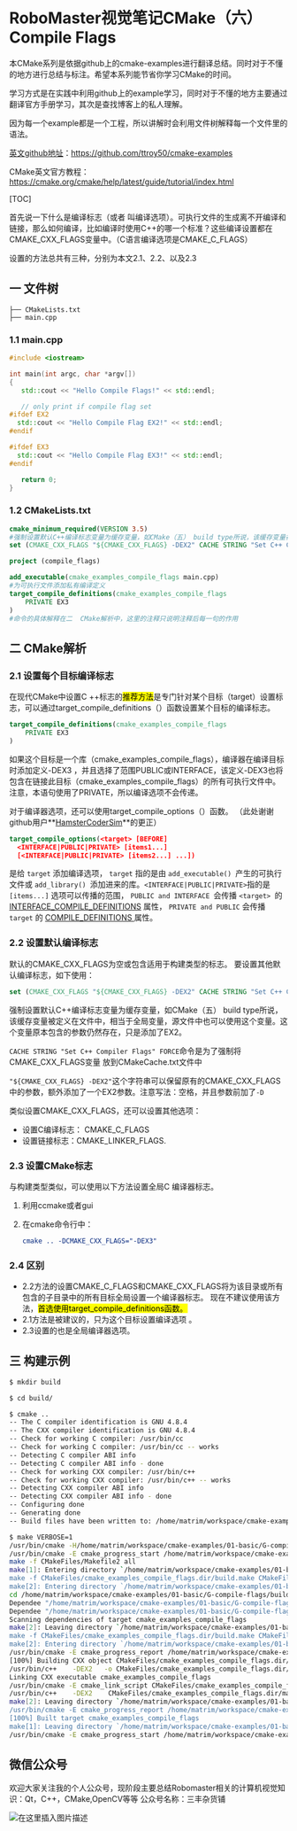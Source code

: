 # RoboMaster视觉笔记CMake（六） Compile Flags



本CMake系列是依据github上的cmake-examples进行翻译总结。同时对于不懂的地方进行总结与标注。希望本系列能节省你学习CMake的时间。

学习方式是在实践中利用github上的example学习，同时对于不懂的地方主要通过翻译官方手册学习，其次是查找博客上的私人理解。

因为每一个example都是一个工程，所以讲解时会利用文件树解释每一个文件里的语法。

[英文github地址](https://github.com/ttroy50/cmake-examples)：https://github.com/ttroy50/cmake-examples

CMake英文官方教程： https://cmake.org/cmake/help/latest/guide/tutorial/index.html 

[TOC]

首先说一下什么是编译标志（或者 叫编译选项）。可执行文件的生成离不开编译和链接，那么如何编译，比如编译时使用C++的哪一个标准？这些编译设置都在CMAKE_CXX_FLAGS变量中。（C语言编译选项是CMAKE_C_FLAGS）

设置的方法总共有三种，分别为本文2.1、2.2、以及2.3

## 一  文件树

```tree
├── CMakeLists.txt
├── main.cpp
```

### 1.1  main.cpp

```c++
#include <iostream>

int main(int argc, char *argv[])
{
   std::cout << "Hello Compile Flags!" << std::endl;

   // only print if compile flag set
#ifdef EX2
  std::cout << "Hello Compile Flag EX2!" << std::endl;
#endif

#ifdef EX3
  std::cout << "Hello Compile Flag EX3!" << std::endl;
#endif

   return 0;
}

```

### 1.2  CMakeLists.txt

```cmake
cmake_minimum_required(VERSION 3.5)
#强制设置默认C++编译标志变量为缓存变量，如CMake（五） build type所说，该缓存变量被定义在文件中，相当于全局变量，源文件中也可以使用这个变量
set (CMAKE_CXX_FLAGS "${CMAKE_CXX_FLAGS} -DEX2" CACHE STRING "Set C++ Compiler Flags" FORCE)

project (compile_flags)

add_executable(cmake_examples_compile_flags main.cpp)
#为可执行文件添加私有编译定义
target_compile_definitions(cmake_examples_compile_flags 
    PRIVATE EX3
)
#命令的具体解释在二  CMake解析中，这里的注释只说明注释后每一句的作用
```

## 二  CMake解析

### 2.1  设置每个目标编译标志

在现代CMake中设置C ++标志的<mark>推荐方法</mark>是专门针对某个目标（target）设置标志，可以通过target_compile_definitions（）函数设置某个目标的编译标志。 

```cmake
target_compile_definitions(cmake_examples_compile_flags
    PRIVATE EX3
)
```

 如果这个目标是一个库（cmake_examples_compile_flags），编译器在编译目标时添加定义-DEX3 ，并且选择了范围PUBLIC或INTERFACE，该定义-DEX3也将包含在链接此目标（cmake_examples_compile_flags）的所有可执行文件中。  注意，本语句使用了PRIVATE，所以编译选项不会传递。

对于编译器选项，还可以使用target_compile_options（）函数。  （此处谢谢github用户**[HamsterCoderSim](https://github.com/HamsterCoderSim)**的更正）

```cmake
target_compile_options(<target> [BEFORE]
  <INTERFACE|PUBLIC|PRIVATE> [items1...]
  [<INTERFACE|PUBLIC|PRIVATE> [items2...] ...])

```

 是给 `target` 添加编译选项， `target` 指的是由 `add_executable() `产生的可执行文件或 `add_library() `添加进来的库。` <INTERFACE|PUBLIC|PRIVATE> `指的是` [items...]` 选项可以传播的范围， `PUBLIC and INTERFACE `会传播 `<target> `的 [INTERFACE_COMPILE_DEFINITIONS](https://cmake.org/cmake/help/v3.0/prop_tgt/INTERFACE_COMPILE_DEFINITIONS.html#prop_tgt:INTERFACE_COMPILE_DEFINITIONS) 属性， `PRIVATE and PUBLIC` 会传播 `target` 的 [COMPILE_DEFINITIONS ](https://cmake.org/cmake/help/v3.0/prop_tgt/COMPILE_DEFINITIONS.html#prop_tgt:COMPILE_DEFINITIONS) 属性。 

### 2.2 设置默认编译标志

默认的CMAKE_CXX_FLAGS为空或包含适用于构建类型的标志。  要设置其他默认编译标志，如下使用：

```cmake
set (CMAKE_CXX_FLAGS "${CMAKE_CXX_FLAGS} -DEX2" CACHE STRING "Set C++ Compiler Flags" FORCE)
```

强制设置默认C++编译标志变量为缓存变量，如CMake（五） build type所说，该缓存变量被定义在文件中，相当于全局变量，源文件中也可以使用这个变量。这个变量原本包含的参数仍然存在，只是添加了EX2。

 ` CACHE STRING "Set C++ Compiler Flags" FORCE `命令是为了强制将CMAKE_CXX_FLAGS变量 放到CMakeCache.txt文件中 

`"${CMAKE_CXX_FLAGS} -DEX2"`这个字符串可以保留原有的CMAKE_CXX_FLAGS中的参数，额外添加了一个EX2参数。注意写法：空格，并且参数前加了`-D`

类似设置CMAKE_CXX_FLAGS，还可以设置其他选项：

- 设置C编译标志： CMAKE_C_FLAGS
- 设置链接标志：CMAKE_LINKER_FLAGS.

 

###  2.3  设置CMake标志

 与构建类型类似，可以使用以下方法设置全局C 编译器标志。 

1.  利用ccmake或者gui

2. 在cmake命令行中：

	```cmake
	cmake .. -DCMAKE_CXX_FLAGS="-DEX3"
	```



###  2.4  区别

* 2.2方法的设置CMAKE_C_FLAGS和CMAKE_CXX_FLAGS将为该目录或所有包含的子目录中的所有目标全局设置一个编译器标志。 现在不建议使用该方法，<mark>首选使用target_compile_definitions函数。</mark> 
* 2.1方法是被建议的，只为这个目标设置编译选项 。
* 2.3设置的也是全局编译器选项。



## 三  构建示例

```bash
$ mkdir build

$ cd build/

$ cmake ..
-- The C compiler identification is GNU 4.8.4
-- The CXX compiler identification is GNU 4.8.4
-- Check for working C compiler: /usr/bin/cc
-- Check for working C compiler: /usr/bin/cc -- works
-- Detecting C compiler ABI info
-- Detecting C compiler ABI info - done
-- Check for working CXX compiler: /usr/bin/c++
-- Check for working CXX compiler: /usr/bin/c++ -- works
-- Detecting CXX compiler ABI info
-- Detecting CXX compiler ABI info - done
-- Configuring done
-- Generating done
-- Build files have been written to: /home/matrim/workspace/cmake-examples/01-basic/G-compile-flags/build

$ make VERBOSE=1
/usr/bin/cmake -H/home/matrim/workspace/cmake-examples/01-basic/G-compile-flags -B/home/matrim/workspace/cmake-examples/01-basic/G-compile-flags/build --check-build-system CMakeFiles/Makefile.cmake 0
/usr/bin/cmake -E cmake_progress_start /home/matrim/workspace/cmake-examples/01-basic/G-compile-flags/build/CMakeFiles /home/matrim/workspace/cmake-examples/01-basic/G-compile-flags/build/CMakeFiles/progress.marks
make -f CMakeFiles/Makefile2 all
make[1]: Entering directory `/home/matrim/workspace/cmake-examples/01-basic/G-compile-flags/build'
make -f CMakeFiles/cmake_examples_compile_flags.dir/build.make CMakeFiles/cmake_examples_compile_flags.dir/depend
make[2]: Entering directory `/home/matrim/workspace/cmake-examples/01-basic/G-compile-flags/build'
cd /home/matrim/workspace/cmake-examples/01-basic/G-compile-flags/build && /usr/bin/cmake -E cmake_depends "Unix Makefiles" /home/matrim/workspace/cmake-examples/01-basic/G-compile-flags /home/matrim/workspace/cmake-examples/01-basic/G-compile-flags /home/matrim/workspace/cmake-examples/01-basic/G-compile-flags/build /home/matrim/workspace/cmake-examples/01-basic/G-compile-flags/build /home/matrim/workspace/cmake-examples/01-basic/G-compile-flags/build/CMakeFiles/cmake_examples_compile_flags.dir/DependInfo.cmake --color=
Dependee "/home/matrim/workspace/cmake-examples/01-basic/G-compile-flags/build/CMakeFiles/cmake_examples_compile_flags.dir/DependInfo.cmake" is newer than depender "/home/matrim/workspace/cmake-examples/01-basic/G-compile-flags/build/CMakeFiles/cmake_examples_compile_flags.dir/depend.internal".
Dependee "/home/matrim/workspace/cmake-examples/01-basic/G-compile-flags/build/CMakeFiles/CMakeDirectoryInformation.cmake" is newer than depender "/home/matrim/workspace/cmake-examples/01-basic/G-compile-flags/build/CMakeFiles/cmake_examples_compile_flags.dir/depend.internal".
Scanning dependencies of target cmake_examples_compile_flags
make[2]: Leaving directory `/home/matrim/workspace/cmake-examples/01-basic/G-compile-flags/build'
make -f CMakeFiles/cmake_examples_compile_flags.dir/build.make CMakeFiles/cmake_examples_compile_flags.dir/build
make[2]: Entering directory `/home/matrim/workspace/cmake-examples/01-basic/G-compile-flags/build'
/usr/bin/cmake -E cmake_progress_report /home/matrim/workspace/cmake-examples/01-basic/G-compile-flags/build/CMakeFiles 1
[100%] Building CXX object CMakeFiles/cmake_examples_compile_flags.dir/main.cpp.o
/usr/bin/c++    -DEX2   -o CMakeFiles/cmake_examples_compile_flags.dir/main.cpp.o -c /home/matrim/workspace/cmake-examples/01-basic/G-compile-flags/main.cpp
Linking CXX executable cmake_examples_compile_flags
/usr/bin/cmake -E cmake_link_script CMakeFiles/cmake_examples_compile_flags.dir/link.txt --verbose=1
/usr/bin/c++    -DEX2    CMakeFiles/cmake_examples_compile_flags.dir/main.cpp.o  -o cmake_examples_compile_flags -rdynamic
make[2]: Leaving directory `/home/matrim/workspace/cmake-examples/01-basic/G-compile-flags/build'
/usr/bin/cmake -E cmake_progress_report /home/matrim/workspace/cmake-examples/01-basic/G-compile-flags/build/CMakeFiles  1
[100%] Built target cmake_examples_compile_flags
make[1]: Leaving directory `/home/matrim/workspace/cmake-examples/01-basic/G-compile-flags/build'
/usr/bin/cmake -E cmake_progress_start /home/matrim/workspace/cmake-examples/01-basic/G-compile-flags/build/CMakeFiles 0
```



## 微信公众号

欢迎大家关注我的个人公众号，现阶段主要总结Robomaster相关的计算机视觉知识：Qt，C++，CMake,OpenCV等等
公众号名称：三丰杂货铺



![在这里插入图片描述](https://img-blog.csdnimg.cn/20200529103009878.gif#pic_center)

